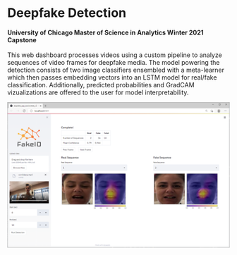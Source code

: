 # Deepfake Detection

**University of Chicago Master of Science in Analytics Winter 2021 Capstone** \
 \
This web dashboard processes videos using a custom pipeline to analyze sequences of video frames for deepfake media.  The model powering the detection consists of two image classifiers ensembled with a meta-learner which then passes embedding vectors into an LSTM model for real/fake classification.  Additionally, predicted probabilities and GradCAM vizualizations are offered to the user for model interpretability.
   
 
 
![alt text](https://github.com/jon-huff/deepfake_detection/blob/main/dashboard.png)
